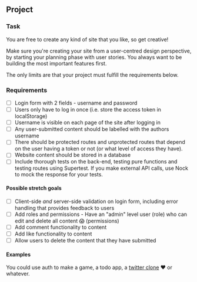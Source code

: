 ## Project
### Task

You are free to create any kind of site that you like, so get creative!

Make sure you're creating your site from a user-centred design perspective, by starting your planning phase with user stories. You always want to be building the most important features first.

The only limits are that your project must fulfill the requirements below.

### Requirements
+ [ ] Login form with 2 fields - username and password
+ [ ] Users only have to log in once (i.e. store the access token in localStorage)
+ [ ] Username is visible on each page of the site after logging in
+ [ ] Any user-submitted content should be labelled with the authors username
+ [ ] There should be protected routes and unprotected routes that depend on the user having a token or not (or what level of access they have).
+ [ ] Website content should be stored in a database
+ [ ] Include thorough tests on the back-end, testing pure functions and testing routes using Supertest. If you make external API calls, use Nock to mock the response for your tests.

#### Possible stretch goals
+ [ ] Client-side _and_ server-side validation on login form, including error handling that provides feedback to users
+ [ ] Add roles and permissions - Have an "admin" level user (role) who can edit and delete all content :scream: (permissions)
+ [ ] Add comment functionality to content
+ [ ] Add like functionality to content
+ [ ] Allow users to delete the content that they have submitted

#### Examples
You could use auth to make a game, a todo app, a [twitter clone](http://canaryapp.herokuapp.com/) :heart: or whatever.
